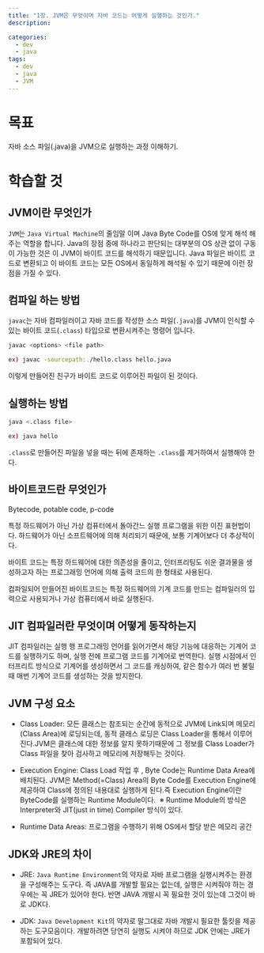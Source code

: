 ```yaml
---
title: "1장. JVM은 무엇이며 자바 코드는 어떻게 실행하는 것인가."
description: 

categories:
  - dev
  - java
tags:
  - dev
  - java
  - JVM
---
```


# 목표
자바 소스 파일(.java)을 JVM으로 실행하는 과정 이해하기.

# 학습할 것

## JVM이란 무엇인가
`JVM`는 `Java Virtual Machine`의 줄임말 이며 Java Byte Code를 OS에 맞게 해석 해주는 역할을 합니다. Java의 장점 중에 하나라고 판단되는 대부분의 OS 상관 없이 구동이 가능한 것은 이 JVM이 바이트 코드를 해석하기 때문입니다. Java 파일은 바이트 코드로 변환되고 이 바이트 코드는 모든 OS에서 동일하게 해석될 수 있기 때문에 이런 장점을 가질 수 있다.

## 컴파일 하는 방법
`javac`는 자바 컴파일러이고 자바 코드를 작성한 소스 파일(`.java`)를 JVM이 인식할 수 있는 바이트 코드(`.class`) 타입으로 변환시켜주는 명령어 입니다.
``` bash
javac <options> <file path>

ex) javac -sourcepath:./hello.class hello.java
```
이렇게 만들어진 친구가 바이트 코드로 이루어진 파일이 된 것이다.

## 실행하는 방법
``` bash
java <.class file>

ex) java hello
```
`.class`로 만들어진 파일을 넣을 때는 뒤에 존재하는 `.class`를 제거하여서 실행해야 한다.

## 바이트코드란 무엇인가
Bytecode, potable code, p-code

특정 하드웨어가 아닌 가상 컴퓨터에서 돌아간느 실행 프로그램을 위한 이진 표현법이다. 하드웨어가 아닌 소프트웨어에 의해 처리되기 때문에, 보통 기계어보다 더 추상적이다.

바이트 코드는 특정 하드웨어에 대한 의존성을 줄이고, 인터프리팅도 쉬운 결과물을 생성하고자 하는 프로그래밍 언어에 의해 출력 코드의 한 형태로 사용된다.

컴파일되어 만들어진 바이트코드는 특정 하드웨어의 기계 코드를 만드는 컴파일러의 입력으로 사용되거나 가상 컴퓨터에서 바로 실행된다.


## JIT 컴파일러란 무엇이며 어떻게 동작하는지
JIT 컴파일러는 실행 행 프로그래밍 언어를 읽어가면서 해당 기능에 대응하는 기계어 코드를 실행하기도 하며, 실행 전에 프로그램 코드를 기계어로 번역한다. 실행 시점에서 인터프리트 방식으로 기계어를 생성하면서 그 코드를 캐싱하여, 같은 함수가 여러 번 불릴 때 매번 기계어 코드를 생성하는 것을 방지한다.

## JVM 구성 요소
- Class Loader: 모든 클래스는 참조되는 순간에 동적으로 JVM에 Link되며 메모리(Class Area)에 로딩되는데, 동적 클래스 로딩은 Class Loader을 통해서 이루어 진다.JVM은 클래스에 대한 정보를 알지 못하기때문에 그 정보를 Class Loader가 Class 파일을 찾아 검사하고 메모리에 저장해두는 것이다.

- Execution Engine: Class Load 작업 후 , Byte Code는 Runtime Data Area에 배치된다. JVM은 Method(=Class) Area의 Byte Code를 Execution Engine에 제공하여 Class에 정의된 내용대로 실행하게 된다.즉 Execution Engine이란 ByteCode를 실행하는 Runtime Module이다. 
※ Runtime Module의 방식은 Interpreter와 JIT(just in time) Compiler 방식이 있다.

- Runtime Data Areas: 프로그램을 수행하기 위해 OS에서 할당 받은 메모리 공간

## JDK와 JRE의 차이

- JRE: `Java Runtime Environment`의 약자로 자바 프로그램을 실행시켜주는 환경을 구성해주는 도구다. 즉 JAVA를 개발할 필요는 없는데, 실행은 시켜줘야 하는 경우에는 꼭 JRE가 있어야 한다. 반면 JAVA 개발시 꼭 필요한 것이 있는데 그것이 바로 JDK다.

- JDK: `Java Development Kit`의 약자로 말그대로 자바 개발시 필요한 툴킷을 제공하는 도구모음이다. 개발하려면 당연히 실행도 시켜야 하므로 JDK 안에는 JRE가 포함되어 있다.

